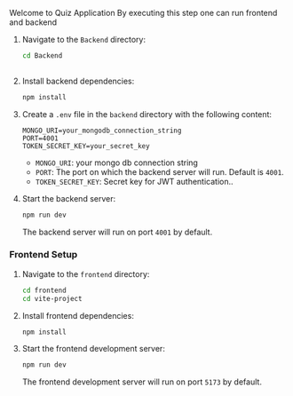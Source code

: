 Welcome to Quiz Application
By executing this step one can run frontend and backend
 
1. Navigate to the `Backend` directory:
   ```bash
   cd Backend
  
   ```
2. Install backend dependencies:
   ```bash
   npm install
   ```
3. Create a `.env` file in the `backend` directory with the following content:
   ```env
   MONGO_URI=your_mongodb_connection_string
   PORT=4001
   TOKEN_SECRET_KEY=your_secret_key
   ```
   - `MONGO_URI`: your mongo db connection string
   - `PORT`: The port on which the backend server will run. Default is `4001`.
   - `TOKEN_SECRET_KEY`: Secret key for JWT authentication..

4. Start the backend server:
   ```bash
   npm run dev
   ```
   The backend server will run on port `4001` by default.

### Frontend Setup

1. Navigate to the `frontend` directory:
   ```bash
   cd frontend
   cd vite-project
   ```
2. Install frontend dependencies:
   ```bash
   npm install
   ```
3. Start the frontend development server:
   ```bash
   npm run dev
   ```
   The frontend development server will run on port `5173` by default.

